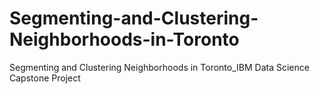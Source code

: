 # Segmenting-and-Clustering-Neighborhoods-in-Toronto
Segmenting and Clustering Neighborhoods in Toronto_IBM Data Science Capstone Project
